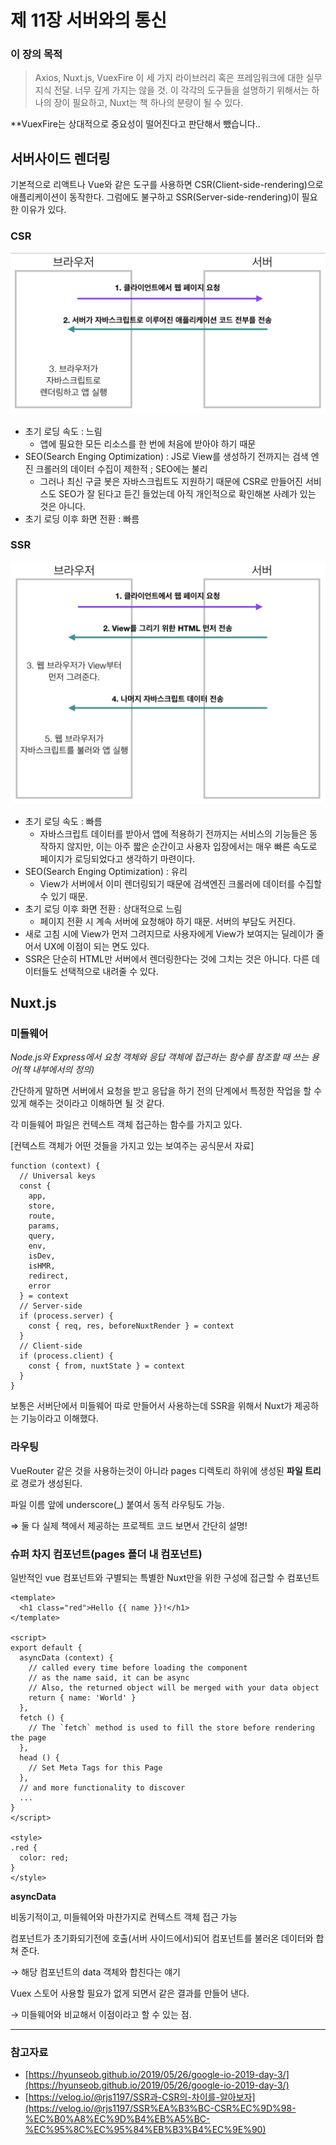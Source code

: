 # 제 11장 서버와의 통신

### 이 장의 목적

> Axios, Nuxt.js, VuexFire 이 세 가지 라이브러리 혹은 프레임워크에 대한 실무 지식 전달. 너무 깊게 가지는 않을 것. 이 각각의 도구들을 설명하기 위해서는 하나의 장이 필요하고, Nuxt는 책 하나의 분량이 될 수 있다.

**VuexFire는 상대적으로 중요성이 떨어진다고 판단해서 뺐습니다..

## 서버사이드 렌더링

기본적으로 리액트나 Vue와 같은 도구를 사용하면 CSR(Client-side-rendering)으로 애플리케이션이 동작한다. 그럼에도 불구하고 SSR(Server-side-rendering)이 필요한 이유가 있다.

### CSR

![./_2020-03-14_17.56.01.png](./_2020-03-14_17.56.01.png)

- 초기 로딩 속도 : 느림
    - 앱에 필요한 모든 리소스를 한 번에 처음에 받아야 하기 때문
- SEO(Search Enging Optimization) : JS로 View를 생성하기 전까지는 검색 엔진 크롤러의 데이터 수집이 제한적 ; SEO에는 불리
    - 그러나 최신 구글 봇은 자바스크립트도 지원하기 때문에 CSR로 만들어진 서비스도 SEO가 잘 된다고 듣긴 들었는데 아직 개인적으로 확인해본 사례가 있는 것은 아니다.
- 초기 로딩 이후 화면 전환 : 빠름

### SSR

![./_2020-03-14_17.56.15.png](./_2020-03-14_17.56.15.png)

- 초기 로딩 속도 : 빠름
    - 자바스크립트 데이터를 받아서 앱에 적용하기 전까지는 서비스의 기능들은 동작하지 않지만, 이는 아주 짧은 순간이고 사용자 입장에서는 매우 빠른 속도로 페이지가 로딩되었다고 생각하기 마련이다.
- SEO(Search Enging Optimization) : 유리
    - View가 서버에서 이미 렌더링되기 때문에 검색엔진 크롤러에 데이터를 수집할 수 있기 때문.
- 초기 로딩 이후 화면 전환 : 상대적으로 느림
    - 페이지 전환 시 계속 서버에 요청해야 하기 때문. 서버의 부담도 커진다.
- 새로 고침 시에 View가 먼저 그려지므로 사용자에게 View가 보여지는 딜레이가 줄어서 UX에 이점이 되는 면도 있다.
- SSR은 단순히 HTML만 서버에서 렌더링한다는 것에 그치는 것은 아니다. 다른 데이터들도 선택적으로 내려줄 수 있다.

## Nuxt.js

### 미들웨어

*Node.js와 Express에서 요청 객체와 응답 객체에 접근하는 함수를 참조할 때 쓰는 용어(책 내부에서의 정의)*

간단하게 말하면 서버에서 요청을 받고 응답을 하기 전의 단계에서 특정한 작업을 할 수 있게 해주는 것이라고 이해하면 될 것 같다.

각 미들웨어 파일은 컨텍스트 객체 접근하는 함수를 가지고 있다.

[컨텍스트 객체가 어떤 것들을 가지고 있는 보여주는 공식문서 자료]

    function (context) {
      // Universal keys
      const {
        app,
        store,
        route,
        params,
        query,
        env,
        isDev,
        isHMR,
        redirect,
        error
      } = context
      // Server-side
      if (process.server) {
        const { req, res, beforeNuxtRender } = context
      }
      // Client-side
      if (process.client) {
        const { from, nuxtState } = context
      }
    }

보통은 서버단에서 미들웨어 따로 만들어서 사용하는데 SSR을 위해서 Nuxt가 제공하는 기능이라고 이해했다.

### 라우팅

VueRouter 같은 것을 사용하는것이 아니라 pages 디렉토리 하위에 생성된 **파일 트리**로 경로가 생성된다.

파일 이름 앞에 underscore(_) 붙여서 동적 라우팅도 가능.

⇒ 둘 다 실제 책에서 제공하는 프로젝트 코드 보면서 간단히 설명!

### 슈퍼 차지 컴포넌트(pages 폴더 내 컴포넌트)

일반적인 vue 컴포넌트와 구별되는 특별한 Nuxt만을 위한 구성에 접근할 수 컴포넌트

    <template>
      <h1 class="red">Hello {{ name }}!</h1>
    </template>
    
    <script>
    export default {
      asyncData (context) {
        // called every time before loading the component
        // as the name said, it can be async
        // Also, the returned object will be merged with your data object
        return { name: 'World' }
      },
      fetch () {
        // The `fetch` method is used to fill the store before rendering the page
      },
      head () {
        // Set Meta Tags for this Page
      },
      // and more functionality to discover
      ...
    }
    </script>
    
    <style>
    .red {
      color: red;
    }
    </style>

**asyncData**

비동기적이고, 미들웨어와 마찬가지로 컨텍스트 객체 접근 가능

컴포넌트가 초기화되기전에 호출(서버 사이드에서)되어 컴포넌트를 불러온 데이터와 합쳐 준다.

→ 해당 컴포넌트의 data 객체와 합친다는 얘기

Vuex 스토어 사용할 필요가 없게 되면서 같은 결과를 만들어 낸다. 

→ 미들웨어와 비교해서 이점이라고 할 수 있는 점.

---

### 참고자료

- [https://hyunseob.github.io/2019/05/26/google-io-2019-day-3/](https://hyunseob.github.io/2019/05/26/google-io-2019-day-3/)
- [https://velog.io/@rjs1197/SSR과-CSR의-차이를-알아보자](https://velog.io/@rjs1197/SSR%EA%B3%BC-CSR%EC%9D%98-%EC%B0%A8%EC%9D%B4%EB%A5%BC-%EC%95%8C%EC%95%84%EB%B3%B4%EC%9E%90)